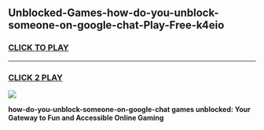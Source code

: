 
## Unblocked-Games-how-do-you-unblock-someone-on-google-chat-Play-Free-k4eio
<h3>
<a href="https://premium76.site?title=how-do-you-unblock-someone-on-google-chat&ref=20M">CLICK TO PLAY</a></h3>
<hr>

<h3>
<a href="https://premium76.site?title=how-do-you-unblock-someone-on-google-chat&ref=20M">CLICK 2 PLAY</a>
  
</h3>

<a href="https://premium76.site?title=how-do-you-unblock-someone-on-google-chat&ref=19M"><img src="https://clearcache.store/games.png"></a>


**how-do-you-unblock-someone-on-google-chat games unblocked: Your Gateway to Fun and Accessible Online Gaming**
